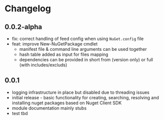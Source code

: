 # Changelog

## 0.0.2-alpha
- fix: correct handling of feed config when using `NuGet.config` file
- feat: improve New-NuGetPackage cmdlet
  - manifest file & command line arguments can be used together
  - hash table added as input for files mapping
  - dependencies can be provided in short from (version only) or full (with includes/excluds)

## 0.0.1
- logging infrastructure in place but disabled due to threading issues
- initial release - basic functionality for creating, searching, resolving and installing
  nuget packages based on Nuget Client SDK
- module documentation mainly stubs
- test tbd
